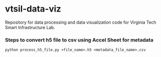 # vtsil-data-viz
Repository for data processing and data visualization code for Virginia Tech Smart Infrastructure Lab.

### Steps to convert h5 file to csv using Accel Sheet for metadata
    python process_h5_file.py <file_name>.h5 <metadata_file_name>.csv

